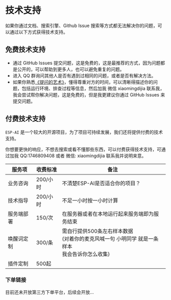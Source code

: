 # 技术支持

如果你通过文档、搜索引擎、Github Issue 搜索等方式都无法解决你的问题，可以通过以下方式获得技术支持。

## 免费技术支持

- 通过 GitHub Issues 提交问题，这是免费的，这是最推荐的方式，因为问题都是公开的，可以帮助到更多人，也可以避免重复的问题。 
- 进入 QQ 群询问其他人是否有遇到过相同的问题，或者是否有解决方法。
- 如果你熟悉<a href="https://zhuanlan.zhihu.com/p/25258228">《提问的艺术》</a>，懂得尊重对方的时间，可以清晰得描述你的问题，包括运行环境、排查过程等信息，然后加我 微信 xiaomingdijia 联系我，我会尝试帮你解决问题，这是免费的，但是我更建议你通过 GitHub Issues 来提交问题。

## 付费技术支持

`ESP-AI` 是一个较大的开源项目，为了项目可持续发展，我们还将提供付费的技术支持。 

你想要更快的响应，不想去搜索或看不懂那些东西，可以付费获得技术支持，可通过加我 QQ:1746809408 或者 微信: xiaomingdijia 联系我并说明来意。

| 服务项     | 收费标准 | 备注                                                                                                |
| ---------- | -------- | --------------------------------------------------------------------------------------------------- |
| 业务咨询   | 200/小时 | 不清楚ESP-AI是否适合你的项目？                                                                      |
| 技术指导   | 200/小时 | 不足一小时按一小时计算                                                                              |
| 服务端部署 | 150/次   | 在服务器或者在本地运行起来服务端即为服务结束                                                        |
| 唤醒词定制 | 300/条   | 需自行提供500条左右样本数据<br/>(对着你的麦克风喊一句 小明同学 就是一条样本<br/>我会告诉你怎么收集) |  |
| 插件定制   | 500起   |                                                                                                     |  |
  
### 下单链接

目前还未开放第三方下单平台，后续会开放...

